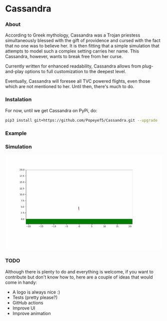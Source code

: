 # Cassandra

### About

According to Greek mythology, Cassandra was a Trojan priestess simultaneously blessed with the gift of providence and cursed with the fact that no one was to believe her. It is then fitting that a simple simulation that attempts to model such a complex setting carries her name. This Cassandra, however, wants to break free from her curse. 

Currently written for enhanced readability, Cassandra allows from plug-and-play options to full customization to the deepest level.

Eventually, Cassandra will foresee all TVC powered flights, even those which are not mentioned to her. Until then, there's much to do.

### Instalation

For now, until we get Cassandra on PyPi, do:

```bash
pip3 install git+https://github.com/Popeyef5/Cassandra.git --upgrade
```

### Example

### Simulation

<p align="center">
  <img src="https://raw.githubusercontent.com/Popeyef5/Cassandra/master/docs/images/early_sim.jpg">
</p> 

### TODO

Although there is plenty to do and everything is welcome, if you want to contribute but don't know how to, here are a couple of ideas that would come in handy:

* A logo is always nice :)
* Tests (pretty please?)
* GitHub actions
* Improve UI
* Improve animation

